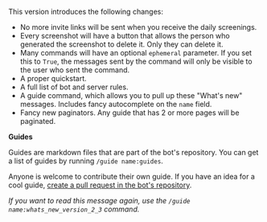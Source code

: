 This version introduces the following changes:

* No more invite links will be sent when you receive the daily screenings.
* Every screenshot will have a button that allows the person who generated the screenshot to delete it. Only they can delete it.
* Many commands will have an optional `ephemeral` parameter. If you set this to `True`, the messages sent by the command will only be visible to the user who sent the command.
* A proper quickstart.
* A full list of bot and server rules.
* A guide command, which allows you to pull up these "What's new" messages. Includes fancy autocomplete on the `name` field.
* Fancy new paginators. Any guide that has 2 or more pages will be paginated.

__**Guides**__

Guides are markdown files that are part of the bot's repository. You can get a list of guides by running `/guide name:guides`. 

Anyone is welcome to contribute their own guide. If you have an idea for a cool guide, [create a pull request in the bot's repository](https://github.com/HealthScreening/HealthScreeningBot).

*If you want to read this message again, use the `/guide name:whats_new_version_2_3` command.*